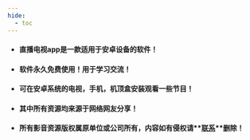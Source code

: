 ```yaml
---
hide:
  - toc
---
```


- #### 直播电视app是一款适用于安卓设备的软件！

- #### 软件永久免费使用！用于学习交流！

- #### 可在安卓系统的电视，手机，机顶盒安装观看一些节目！

- #### 其中所有资源均来源于网络网友分享！

- #### 所有影音资源版权属原单位或公司所有，内容如有侵权请**[联系](mailto:zhoujie218@gmail.com)**删除！



